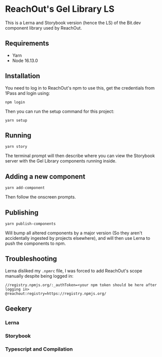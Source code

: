 # ReachOut's Gel Library LS

This is a Lerna and Storybook version (hence the LS) of the Bit.dev component library used by ReachOut.

## Requirements
- Yarn
- Node 16.13.0

## Installation

You need to log in to ReachOut's npm to use this, get the credentials from 1Pass and login using:

```
npm login
```

Then you can run the setup command for this project:

```
yarn setup
```

## Running

```
yarn story
```
The terminal prompt will then describe where you can view the Storybook server with the Gel Library components running inside.

## Adding a new component

```
yarn add-component
```

Then follow the onscreen prompts.

## Publishing

```
yarn publish-components
```

Will bump all altered components by a major version (So they aren't accidentally ingested by projects elsewhere), and will then use Lerna to push the components to npm.

## Troubleshooting

Lerna disliked my `.npmrc` file, I was forced to add ReachOut's scope manually despite being logged in:

```
//registry.npmjs.org/:_authToken=<your npm token should be here after logging in>
@reachout:registry=https://registry.npmjs.org/
```

## Geekery

### Lerna
### Storybook
### Typescript and Compilation